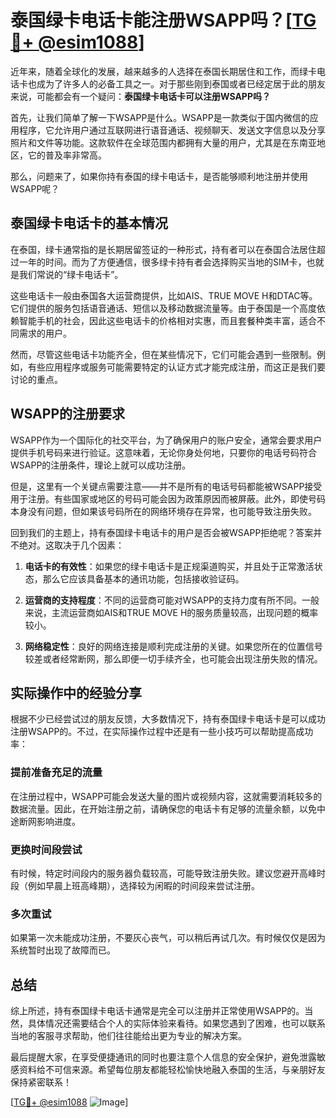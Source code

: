 # 泰国绿卡电话卡能注册WSAPP吗？[[TG💪+ @esim1088](https://t.me/s/esim1088)]

近年来，随着全球化的发展，越来越多的人选择在泰国长期居住和工作，而绿卡电话卡也成为了许多人的必备工具之一。对于那些刚到泰国或者已经定居于此的朋友来说，可能都会有一个疑问：**泰国绿卡电话卡可以注册WSAPP吗？**

首先，让我们简单了解一下WSAPP是什么。WSAPP是一款类似于国内微信的应用程序，它允许用户通过互联网进行语音通话、视频聊天、发送文字信息以及分享照片和文件等功能。这款软件在全球范围内都拥有大量的用户，尤其是在东南亚地区，它的普及率非常高。

那么，问题来了，如果你持有泰国的绿卡电话卡，是否能够顺利地注册并使用WSAPP呢？

## 泰国绿卡电话卡的基本情况

在泰国，绿卡通常指的是长期居留签证的一种形式，持有者可以在泰国合法居住超过一年的时间。而为了方便通信，很多绿卡持有者会选择购买当地的SIM卡，也就是我们常说的“绿卡电话卡”。

这些电话卡一般由泰国各大运营商提供，比如AIS、TRUE MOVE H和DTAC等。它们提供的服务包括语音通话、短信以及移动数据流量等。由于泰国是一个高度依赖智能手机的社会，因此这些电话卡的价格相对实惠，而且套餐种类丰富，适合不同需求的用户。

然而，尽管这些电话卡功能齐全，但在某些情况下，它们可能会遇到一些限制。例如，有些应用程序或服务可能需要特定的认证方式才能完成注册，而这正是我们要讨论的重点。

## WSAPP的注册要求

WSAPP作为一个国际化的社交平台，为了确保用户的账户安全，通常会要求用户提供手机号码来进行验证。这意味着，无论你身处何地，只要你的电话号码符合WSAPP的注册条件，理论上就可以成功注册。

但是，这里有一个关键点需要注意——并不是所有的电话号码都能被WSAPP接受用于注册。有些国家或地区的号码可能会因为政策原因而被屏蔽。此外，即使号码本身没有问题，但如果该号码所在的网络环境存在异常，也可能导致注册失败。

回到我们的主题上，持有泰国绿卡电话卡的用户是否会被WSAPP拒绝呢？答案并不绝对。这取决于几个因素：

1. **电话卡的有效性**：如果您的绿卡电话卡是正规渠道购买，并且处于正常激活状态，那么它应该具备基本的通讯功能，包括接收验证码。
   
2. **运营商的支持程度**：不同的运营商可能对WSAPP的支持力度有所不同。一般来说，主流运营商如AIS和TRUE MOVE H的服务质量较高，出现问题的概率较小。

3. **网络稳定性**：良好的网络连接是顺利完成注册的关键。如果您所在的位置信号较差或者经常断网，那么即便一切手续齐全，也可能会出现注册失败的情况。

## 实际操作中的经验分享

根据不少已经尝试过的朋友反馈，大多数情况下，持有泰国绿卡电话卡是可以成功注册WSAPP的。不过，在实际操作过程中还是有一些小技巧可以帮助提高成功率：

### 提前准备充足的流量
在注册过程中，WSAPP可能会发送大量的图片或视频内容，这就需要消耗较多的数据流量。因此，在开始注册之前，请确保您的电话卡有足够的流量余额，以免中途断网影响进度。

### 更换时间段尝试
有时候，特定时间段内的服务器负载较高，可能导致注册失败。建议您避开高峰时段（例如早晨上班高峰期），选择较为闲暇的时间段来尝试注册。

### 多次重试
如果第一次未能成功注册，不要灰心丧气，可以稍后再试几次。有时候仅仅是因为系统暂时出现了故障而已。

## 总结

综上所述，持有泰国绿卡电话卡通常是完全可以注册并正常使用WSAPP的。当然，具体情况还需要结合个人的实际体验来看待。如果您遇到了困难，也可以联系当地的客服寻求帮助，他们往往能给出更为专业的解决方案。

最后提醒大家，在享受便捷通讯的同时也要注意个人信息的安全保护，避免泄露敏感资料给不可信来源。希望每位朋友都能轻松愉快地融入泰国的生活，与亲朋好友保持紧密联系！

[[TG💪+ @esim1088](https://t.me/s/esim1088) ![Image](https://i.postimg.cc/4NQfJmqS/Snipaste-2025-05-13-00-14-12.png)]